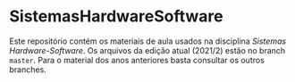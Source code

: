 # SistemasHardwareSoftware

Este repositório contém os materiais de aula usados na disciplina *Sistemas Hardware-Software*. Os arquivos da edição atual (2021/2) estão no branch `master`. Para o material dos anos anteriores basta consultar os outros branches. 
